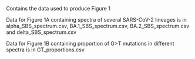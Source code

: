 Contains the data used to produce Figure 1

Data for Figure 1A containing spectra of several SARS-CoV-2 lineages is in alpha_SBS_spectrum.csv, BA.1_SBS_spectrum.csv, BA.2_SBS_spectrum.csv and delta_SBS_spectrum.csv

Data for Figure 1B containing proportion of G>T mutations in different spectra is in GT_proportions.csv
